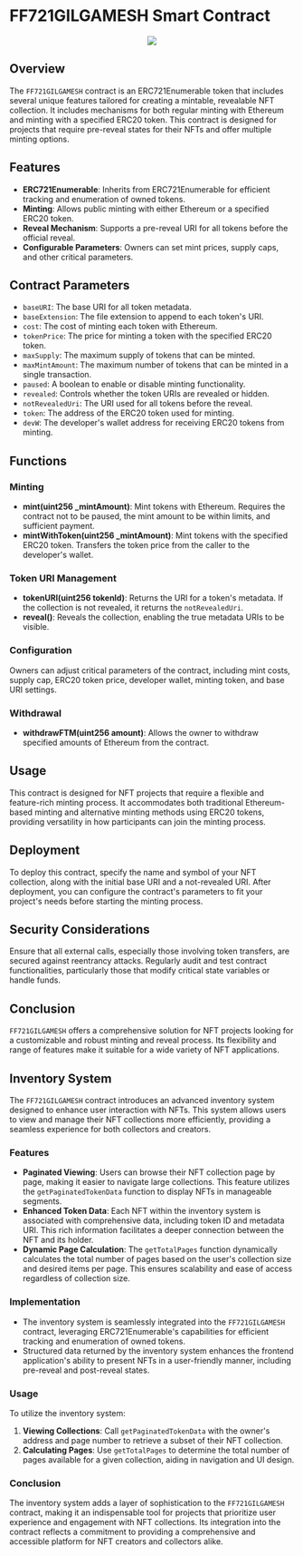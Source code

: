 # FF721GILGAMESH Smart Contract

<p align="center">
<img src="https://github.com/codyaboyd/ERC721-Sale/assets/57097960/02d65555-08fc-40a4-8346-5af1eb7c7c34">
</p>

## Overview

The `FF721GILGAMESH` contract is an ERC721Enumerable token that includes several unique features tailored for creating a mintable, revealable NFT collection. It includes mechanisms for both regular minting with Ethereum and minting with a specified ERC20 token. This contract is designed for projects that require pre-reveal states for their NFTs and offer multiple minting options.

## Features

- **ERC721Enumerable**: Inherits from ERC721Enumerable for efficient tracking and enumeration of owned tokens.
- **Minting**: Allows public minting with either Ethereum or a specified ERC20 token.
- **Reveal Mechanism**: Supports a pre-reveal URI for all tokens before the official reveal.
- **Configurable Parameters**: Owners can set mint prices, supply caps, and other critical parameters.

## Contract Parameters

- `baseURI`: The base URI for all token metadata.
- `baseExtension`: The file extension to append to each token's URI.
- `cost`: The cost of minting each token with Ethereum.
- `tokenPrice`: The price for minting a token with the specified ERC20 token.
- `maxSupply`: The maximum supply of tokens that can be minted.
- `maxMintAmount`: The maximum number of tokens that can be minted in a single transaction.
- `paused`: A boolean to enable or disable minting functionality.
- `revealed`: Controls whether the token URIs are revealed or hidden.
- `notRevealedUri`: The URI used for all tokens before the reveal.
- `token`: The address of the ERC20 token used for minting.
- `devW`: The developer's wallet address for receiving ERC20 tokens from minting.

## Functions

### Minting

- **mint(uint256 _mintAmount)**: Mint tokens with Ethereum. Requires the contract not to be paused, the mint amount to be within limits, and sufficient payment.
- **mintWithToken(uint256 _mintAmount)**: Mint tokens with the specified ERC20 token. Transfers the token price from the caller to the developer's wallet.

### Token URI Management

- **tokenURI(uint256 tokenId)**: Returns the URI for a token's metadata. If the collection is not revealed, it returns the `notRevealedUri`.
- **reveal()**: Reveals the collection, enabling the true metadata URIs to be visible.

### Configuration

Owners can adjust critical parameters of the contract, including mint costs, supply cap, ERC20 token price, developer wallet, minting token, and base URI settings.

### Withdrawal

- **withdrawFTM(uint256 amount)**: Allows the owner to withdraw specified amounts of Ethereum from the contract.

## Usage

This contract is designed for NFT projects that require a flexible and feature-rich minting process. It accommodates both traditional Ethereum-based minting and alternative minting methods using ERC20 tokens, providing versatility in how participants can join the minting process.

## Deployment

To deploy this contract, specify the name and symbol of your NFT collection, along with the initial base URI and a not-revealed URI. After deployment, you can configure the contract's parameters to fit your project's needs before starting the minting process.

## Security Considerations

Ensure that all external calls, especially those involving token transfers, are secured against reentrancy attacks. Regularly audit and test contract functionalities, particularly those that modify critical state variables or handle funds.

## Conclusion

`FF721GILGAMESH` offers a comprehensive solution for NFT projects looking for a customizable and robust minting and reveal process. Its flexibility and range of features make it suitable for a wide variety of NFT applications.

## Inventory System

The `FF721GILGAMESH` contract introduces an advanced inventory system designed to enhance user interaction with NFTs. This system allows users to view and manage their NFT collections more efficiently, providing a seamless experience for both collectors and creators.

### Features

- **Paginated Viewing**: Users can browse their NFT collection page by page, making it easier to navigate large collections. This feature utilizes the `getPaginatedTokenData` function to display NFTs in manageable segments.
- **Enhanced Token Data**: Each NFT within the inventory system is associated with comprehensive data, including token ID and metadata URI. This rich information facilitates a deeper connection between the NFT and its holder.
- **Dynamic Page Calculation**: The `getTotalPages` function dynamically calculates the total number of pages based on the user's collection size and desired items per page. This ensures scalability and ease of access regardless of collection size.

### Implementation

- The inventory system is seamlessly integrated into the `FF721GILGAMESH` contract, leveraging ERC721Enumerable's capabilities for efficient tracking and enumeration of owned tokens.
- Structured data returned by the inventory system enhances the frontend application's ability to present NFTs in a user-friendly manner, including pre-reveal and post-reveal states.

### Usage

To utilize the inventory system:

1. **Viewing Collections**: Call `getPaginatedTokenData` with the owner's address and page number to retrieve a subset of their NFT collection.
2. **Calculating Pages**: Use `getTotalPages` to determine the total number of pages available for a given collection, aiding in navigation and UI design.

### Conclusion

The inventory system adds a layer of sophistication to the `FF721GILGAMESH` contract, making it an indispensable tool for projects that prioritize user experience and engagement with NFT collections. Its integration into the contract reflects a commitment to providing a comprehensive and accessible platform for NFT creators and collectors alike.

